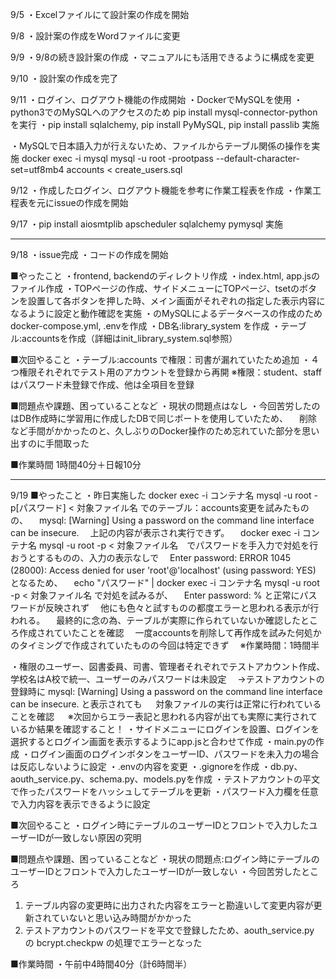 9/5
・Excelファイルにて設計案の作成を開始

9/8
・設計案の作成をWordファイルに変更

9/9
・9/8の続き設計案の作成
・マニュアルにも活用できるように構成を変更

9/10
・設計案の作成を完了

9/11
・ログイン、ログアウト機能の作成開始
・DockerでMySQLを使用
・python3でのMySQLへのアクセスのため pip install mysql-connector-python を実行
・pip install sqlalchemy, pip install PyMySQL, pip install passlib 実施

・MySQLで日本語入力が行えないため、ファイルからテーブル関係の操作を実施
docker exec -i mysql mysql -u root -prootpass --default-character-set=utf8mb4 accounts < create_users.sql        

9/12
・作成したログイン、ログアウト機能を参考に作業工程表を作成
・作業工程表を元にissueの作成を開始

9/17
・pip install aiosmtplib apscheduler sqlalchemy pymysql 実施

----------------
9/18
・issue完成
・コードの作成を開始

■やったこと
・frontend, backendのディレクトリ作成
・index.html, app.jsのファイル作成
・TOPページの作成、サイドメニューにTOPページ、tsetのボタンを設置して各ボタンを押した時、メイン画面がそれぞれの指定した表示内容になるように設定と動作確認を実施
・のMySQLによるデータベースの作成のためdocker-compose.yml, .envを作成
・DB名:library_system を作成
・テーブル:accountsを作成（詳細はinit_library_system.sql参照）

■次回やること
・テーブル:accounts で権限：司書が漏れていたため追加
・４つ権限それぞれでテスト用のアカウントを登録から再開
※権限：student、staffはパスワード未登録で作成、他は全項目を登録

■問題点や課題、困っていることなど
・現状の問題点はなし
・今回苦労したのはDB作成時に学習用に作成したDBで同じポートを使用していたため、
　削除など手間がかかったのと、久しぶりのDocker操作のため忘れていた部分を思い出すのに手間取った

■作業時間
1時間40分＋日報10分

----------------
9/19
■やったこと
・昨日実施した docker exec -i コンテナ名 mysql -u root -p[パスワード] < 対象ファイル名 でのテーブル：accounts変更を試みたものの、
　mysql: [Warning] Using a password on the command line interface can be insecure.
　上記の内容が表示され実行できず。
　docker exec -i コンテナ名 mysql -u root -p < 対象ファイル名　でパスワードを手入力で対処を行おうとするものの、入力の表示なしで
　Enter password: ERROR 1045 (28000): Access denied for user 'root'@'localhost' (using password: YES)　となるため、
　echo "パスワード" | docker exec -i コンテナ名 mysql -u root -p < 対象ファイル名 で対処を試みるが、
　Enter password: %  と正常にパスワードが反映されず
　他にも色々と試すものの都度エラーと思われる表示が行われる。
　最終的に念の為、テーブルが実際に作られていないか確認したところ作成されていたことを確認
　一度accountsを削除して再作成を試みた何処かのタイミングで作成されていたものの今回は特定できず
　※作業時間：1時間半

・権限のユーザー、図書委員、司書、管理者それぞれでテストアカウント作成、学校名はA校で統一、ユーザーのみパスワードは未設定
　→テストアカウントの登録時に mysql: [Warning] Using a password on the command line interface can be insecure. と表示されても
　 対象ファイルの実行は正常に行われていることを確認
　 ※次回からエラー表記と思われる内容が出ても実際に実行されているか結果を確認すること！
・サイドメニューにログインを設置、ログインを選択するとログイン画面を表示するようにapp.jsと合わせて作成
・main.pyの作成
・ログイン画面のログインボタンをユーザーID、パスワードを未入力の場合は反応しないように設定
・.envの内容を変更
・.gignoreを作成
・db.py、aouth_service.py、schema.py、models.pyを作成
・テストアカウントの平文で作ったパスワードをハッシュしてテーブルを更新
・パスワード入力欄を任意で入力内容を表示できるように設定

■次回やること
・ログイン時にテーブルのユーザーIDとフロントで入力したユーザーIDが一致しない原因の究明

■問題点や課題、困っていることなど
・現状の問題点:ログイン時にテーブルのユーザーIDとフロントで入力したユーザーIDが一致しない
・今回苦労したところ
1. テーブル内容の変更時に出力された内容をエラーと勘違いして変更内容が更新されていないと思い込み時間がかかった
2. テストアカウントのパスワードを平文で登録したため、aouth_service.py の bcrypt.checkpw の処理でエラーとなった

■作業時間
・午前中4時間40分（計6時間半）
